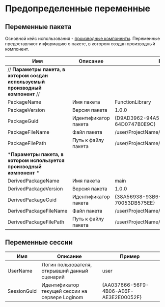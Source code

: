 # Предопределенные переменные

## Переменные пакета

Основной кейс использования - [производные компоненты](/app/glossary/derived_component.md). Переменные предоставляют информацию о пакете, в котором создан производный компонент.

 | Имя                                                                                                                                          | Описание                        | Пример                                  | 
 | ------                                                                                                                                          | ----------------                        | ------------                                  | 
 | // **Параметры пакета, в котором создан используемый производный компонент**    // |                                         |                                               | 
 | PackageName                                                                                                                                     | Имя пакета                     | FunctionLibrary                               | 
 | PackageVersion                                                                                                                                  | Версия пакета               | 1.0.0                                         | 
 | PackageGuid                                                                                                                                     | Идентификатор пакета | {D9AD3962-94A5-4CE0-8909-64D0747B0E9C}        | 
 | PackageFileName                                                                                                                                 | Файл пакета                   | /user/ProjectName/scripts/FunctionLibrary.lgp | 
 | PackageFilePath                                                                                                                                 | Путь к файлу пакета     | /user/ProjectName/scripts/                    | 
 | ***Параметры пакета, в котором используется производный компонент** *                  |                                         |                                               | 
 | DerivedPackageName                                                                                                                              | Имя пакета                     | main                                          | 
 | DerivedPackageVersion                                                                                                                           | Версия пакета               | 1.0.0                                         | 
 | DerivedPackageGuid                                                                                                                              | Идентификатор пакета | {38A56938-93B6-4981-A5DA-70053DB575EE}        | 
 | DerivedPackageFileName                                                                                                                          | Файл пакета                   | /user/ProjectName/scripts/main.lgp            | 
 | DerivedPackageFilePath                                                                                                                          | Путь к файлу пакета     | /user/ProjectName/scripts/                    | 


## Переменные сессии

 | Имя      | Описание                                                                      | Пример                           | 
 | ------      | ----------------                                                                      | ------------                           | 
 | UserName    | Логин пользователя, открывший данный сценарий | user                                   | 
 | SessionGuid | Идентификатор текущей сессии на сервере Loginom    | {AA037666-56F9-4B06-AE6F-AE3E2E00052F} | 

